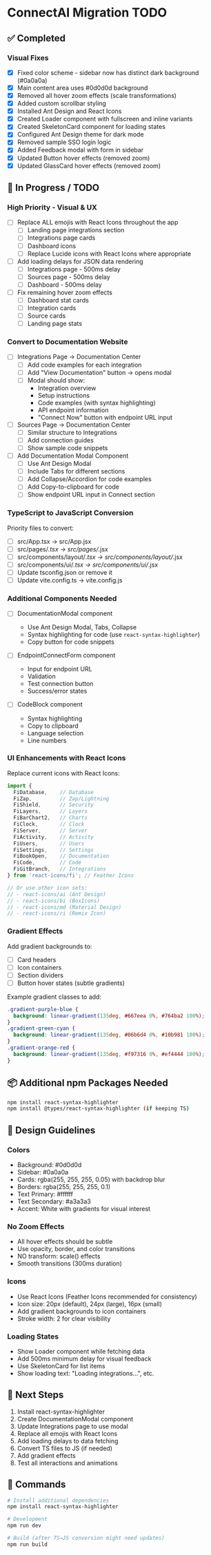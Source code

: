 # ConnectAI Migration TODO

## ✅ Completed

### Visual Fixes
- [x] Fixed color scheme - sidebar now has distinct dark background (#0a0a0a)
- [x] Main content area uses #0d0d0d background
- [x] Removed all hover zoom effects (scale transformations)
- [x] Added custom scrollbar styling
- [x] Installed Ant Design and React Icons
- [x] Created Loader component with fullscreen and inline variants
- [x] Created SkeletonCard component for loading states
- [x] Configured Ant Design theme for dark mode
- [x] Removed sample SSO login logic
- [x] Added Feedback modal with form in sidebar
- [x] Updated Button hover effects (removed zoom)
- [x] Updated GlassCard hover effects (removed zoom)

## 🚧 In Progress / TODO

### High Priority - Visual & UX
- [ ] Replace ALL emojis with React Icons throughout the app
  - [ ] Landing page integrations section
  - [ ] Integrations page cards
  - [ ] Dashboard icons
  - [ ] Replace Lucide icons with React Icons where appropriate

- [ ] Add loading delays for JSON data rendering
  - [ ] Integrations page - 500ms delay
  - [ ] Sources page - 500ms delay
  - [ ] Dashboard - 500ms delay

- [ ] Fix remaining hover zoom effects
  - [ ] Dashboard stat cards
  - [ ] Integration cards
  - [ ] Source cards
  - [ ] Landing page stats

### Convert to Documentation Website
- [ ] Integrations Page → Documentation Center
  - [ ] Add code examples for each integration
  - [ ] Add "View Documentation" button → opens modal
  - [ ] Modal should show:
    - Integration overview
    - Setup instructions
    - Code examples (with syntax highlighting)
    - API endpoint information
    - "Connect Now" button with endpoint URL input

- [ ] Sources Page → Documentation Center
  - [ ] Similar structure to Integrations
  - [ ] Add connection guides
  - [ ] Show sample code snippets

- [ ] Add Documentation Modal Component
  - [ ] Use Ant Design Modal
  - [ ] Include Tabs for different sections
  - [ ] Add Collapse/Accordion for code examples
  - [ ] Add Copy-to-clipboard for code
  - [ ] Show endpoint URL input in Connect section

### TypeScript to JavaScript Conversion
Priority files to convert:
- [ ] src/App.tsx → src/App.jsx
- [ ] src/pages/*.tsx → src/pages/*.jsx
- [ ] src/components/layout/*.tsx → src/components/layout/*.jsx
- [ ] src/components/ui/*.tsx → src/components/ui/*.jsx
- [ ] Update tsconfig.json or remove it
- [ ] Update vite.config.ts → vite.config.js

### Additional Components Needed
- [ ] DocumentationModal component
  - Use Ant Design Modal, Tabs, Collapse
  - Syntax highlighting for code (use `react-syntax-highlighter`)
  - Copy button for code snippets

- [ ] EndpointConnectForm component
  - Input for endpoint URL
  - Validation
  - Test connection button
  - Success/error states

- [ ] CodeBlock component
  - Syntax highlighting
  - Copy to clipboard
  - Language selection
  - Line numbers

### UI Enhancements with React Icons
Replace current icons with React Icons:
```javascript
import { 
  FiDatabase,    // Database
  FiZap,         // Zap/Lightning
  FiShield,      // Security
  FiLayers,      // Layers
  FiBarChart2,   // Charts
  FiClock,       // Clock
  FiServer,      // Server
  FiActivity,    // Activity
  FiUsers,       // Users
  FiSettings,    // Settings
  FiBookOpen,    // Documentation
  FiCode,        // Code
  FiGitBranch,   // Integrations
} from 'react-icons/fi'; // Feather Icons

// Or use other icon sets:
// - react-icons/ai (Ant Design)
// - react-icons/bi (BoxIcons)
// - react-icons/md (Material Design)
// - react-icons/ri (Remix Icon)
```

### Gradient Effects
Add gradient backgrounds to:
- [ ] Card headers
- [ ] Icon containers
- [ ] Section dividers
- [ ] Button hover states (subtle gradients)

Example gradient classes to add:
```css
.gradient-purple-blue {
  background: linear-gradient(135deg, #667eea 0%, #764ba2 100%);
}
.gradient-green-cyan {
  background: linear-gradient(135deg, #06b6d4 0%, #10b981 100%);
}
.gradient-orange-red {
  background: linear-gradient(135deg, #f97316 0%, #ef4444 100%);
}
```

## 📦 Additional npm Packages Needed

```bash
npm install react-syntax-highlighter
npm install @types/react-syntax-highlighter (if keeping TS)
```

## 🎨 Design Guidelines

### Colors
- Background: #0d0d0d
- Sidebar: #0a0a0a
- Cards: rgba(255, 255, 255, 0.05) with backdrop blur
- Borders: rgba(255, 255, 255, 0.1)
- Text Primary: #ffffff
- Text Secondary: #a3a3a3
- Accent: White with gradients for visual interest

### No Zoom Effects
- All hover effects should be subtle
- Use opacity, border, and color transitions
- NO transform: scale() effects
- Smooth transitions (300ms duration)

### Icons
- Use React Icons (Feather Icons recommended for consistency)
- Icon size: 20px (default), 24px (large), 16px (small)
- Add gradient backgrounds to icon containers
- Stroke width: 2 for clear visibility

### Loading States
- Show Loader component while fetching data
- Add 500ms minimum delay for visual feedback
- Use SkeletonCard for list items
- Show loading text: "Loading integrations...", etc.

## 📝 Next Steps

1. Install react-syntax-highlighter
2. Create DocumentationModal component
3. Update Integrations page to use modal
4. Replace all emojis with React Icons
5. Add loading delays to data fetching
6. Convert TS files to JS (if needed)
7. Add gradient effects
8. Test all interactions and animations

## 🚀 Commands

```bash
# Install additional dependencies
npm install react-syntax-highlighter

# Development
npm run dev

# Build (after TS→JS conversion might need updates)
npm run build
```

